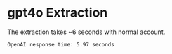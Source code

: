 # gpt4o Extraction

The extraction takes ~6 seconds with normal account.

```bash
OpenAI response time: 5.97 seconds
```
